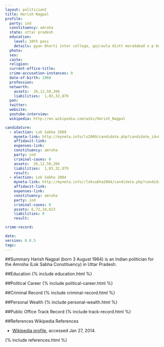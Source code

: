 ```yaml
---
layout: politician2
title: Harish Nagpal
profile: 
  party: ind
  constituency: amroha
  state: uttar pradesh
  education: 
    level: 10th pass
    details: gyan bharti inter college, gajraula distt moradabad u p board in the year 1980
  photo: 
  sex: 
  caste: 
  religion: 
  current-office-title: 
  crime-accusation-instances: 0
  date-of-birth: 1968
  profession: 
  networth: 
    assets:  26,12,50,266
    liabilities:  1,03,32,879
  pan: 
  twitter: 
  website: 
  youtube-interview: 
  wikipedia: http://en.wikipedia.com/wiki/Harish_Nagpal

candidature: 
  - election: Lok Sabha 2009
    myneta-link: http://myneta.info/ls2009/candidate.php?candidate_id=8671
    affidavit-link: 
    expenses-link: 
    constituency: amroha 
    party: ind
    criminal-cases: 0
    assets:  26,12,50,266
    liabilities:  1,03,32,879
    result:  
  - election: Lok Sabha 2004
    myneta-link: http://myneta.info//loksabha2004/candidate.php?candidate_id=3964
    affidavit-link: 
    expenses-link: 
    constituency: amroha 
    party: ind
    criminal-cases: 0
    assets: 6,72,34,623
    liabilities: 0
    result:  

crime-record: 

date: 
version: 0.0.5
tags: 
---
```

##Summary
Harish Nagpal (born 3 August 1964) is an Indian politician for the Amroha (Lok Sabha Constituency) in Uttar Pradesh.


##Education
{% include education.html %}


##Political Career
{% include political-career.html %}


##Criminal Record
{% include criminal-record.html %}


##Personal Wealth
{% include personal-wealth.html %}


##Public Office Track Record
{% include track-record.html %}


##References
Wikipedia References
- [Wikipedia profile]({{page.profile.wikipedia}}), accessed Jan 27, 2014.



{% include references.html %}
